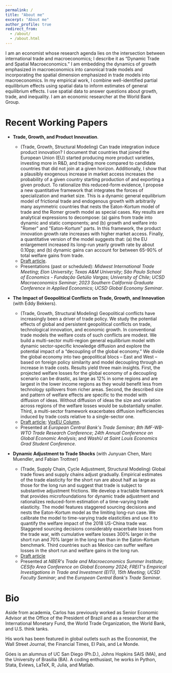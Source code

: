 ```yaml
---
permalink: /
title: "About me"
excerpt: "About me"
author_profile: true
redirect_from: 
  - /about/
  - /about.html
---
```


I am an economist whose research agenda lies on the intersection between international trade and macroeconomics; I describe it as “Dynamic Trade and Spatial Macroeconomics.” I am embedding the dynamics of growth emphasized in macroeconomics into canonical trade models and incorporating the spatial dimension emphasized in trade models into macroeconomics. In my empirical work, I combine well-identified partial equilibrium effects using spatial data to inform estimates of general equilibrium effects. I use spatial data to answer questions about growth, trade, and inequality. I am an economic researcher at the World Bank Group.

Recent Working Papers
======
- **Trade, Growth, and Product Innovation**.
  - (Trade, Growth, Structural Modeling) Can trade integration induce product innovation? I document that countries that joined the European Union (EU) started producing more product varieties, investing more in R&D, and trading more compared to candidate countries that did not join at a given horizon. Additionally, I show that a plausibly exogenous increase in market access increases the probability of a given country starting production of and exporting a given product. To rationalize this reduced-form evidence, I propose a new quantitative framework that integrates the forces of specialization and market size. This is a dynamic general equilibrium model of frictional trade and endogenous growth with arbitrarily many asymmetric countries that nests the Eaton-Kortum model of trade and the Romer growth model as special cases. Key results are analytical expressions to decompose: (a) gains from trade into dynamic and static components; and (b) growth and welfare into "Romer" and "Eaton-Kortum" parts. In this framework, the product innovation growth rate increases with higher market access.  Finally, a quantitative version of the model suggests that: (a) the EU enlargement increased its long-run yearly growth rate by about 0.10pp; and (b) dynamic gains can account for between 65-90% of total welfare gains from trade.
  - [Draft article](https://github.com/omercadopopular/omercadopopular.github.io/blob/master/files/GoesC-JMP.pdf?raw=true).
  - Presentations (past or scheduled): _Midwest International Trade Meeting_; _Elon University_; _Texas A&M University_; _São Paulo School of Economics - Fundação Getúlio Vargas_;  _University of Chile_; _UCSD Macroeconomics Seminar_; _2023 Southern California Graduate Conference in Applied Economics_; _UCSD Global Economy Seminar_.

- **The Impact of Geopolitical Conflicts on Trade, Growth, and Innovation** (with Eddy Bekkers). 
  - (Trade, Growth, Structural Modeling) Geopolitical conflicts have increasingly been a driver of trade policy. We study the potential effects of global and persistent geopolitical conflicts on trade, technological innovation, and economic growth. In conventional trade models the welfare costs of such conflicts are modest. We build a multi-sector multi-region general equilibrium model with dynamic sector-specific knowledge diffusion and explore the potential impact of a “decoupling of the global economy.” We divide the global economy into two geopolitical blocs – East and West – based on foreign policy similarity and model decoupling through an increase in trade costs. Results yield three main insights. First, the projected welfare losses for the global economy of a decoupling scenario can be drastic, as large as 12% in some regions and are largest in the lower income regions as they would benefit less from technology spillovers from richer areas. Second, the described size and pattern of welfare effects are specific to the model with diffusion of ideas. Without diffusion of ideas the size and variation across regions of the welfare losses would be substantially smaller. Third, a multi-sector framework exacerbates diffusion inefficiencies induced by trade costs relative to a single-sector one.
  - [Draft
article](https://browse.arxiv.org/pdf/2203.12173.pdf); [VoxEU Column](https://voxeu.org/article/impact-geopolitical-conflicts-trade-growth-and-innovation).
  - Presented at _European Central Bank's Trade Seminar_; _8th IMF-WB-WTO Trade Research Conference_; _24th Annual Conference on Global Economic Analysis_; and _WashU at Saint Louis Economics Grad Student Conference_.
 
- **Dynamic Adjustment to Trade Shocks** (with Junyuan Chen, Marc Muendler, and Fabian Trottner) 
  - (Trade, Supply Chain, Cycle Adjustment, Structural Modeling) Global trade flows and supply chains adjust gradually. Empirical estimates of the trade elasticity for the short run are about half as large as those for the long run and suggest that trade is subject to substantive adjustment frictions. We develop a tractable framework that provides microfoundations for dynamic trade adjustment and rationalizes reduced-form estimation of a time-varying trade elasticity. The model features staggered sourcing decisions and nests the Eaton-Kortum model as the limiting long-run case. We calibrate the model to time-varying trade elasticities and use it to quantify the welfare impact of the 2018 US-China trade war. Staggered sourcing decisions considerably exacerbate losses from the trade war, with cumulative welfare losses 300% larger in the short run and 70% larger in the long run than in the Eaton-Kortum benchmark. Third countries such as Mexico can suffer welfare losses in the short run and welfare gains in the long run.
  - [Draft article](https://gplab.ucsd.edu/_files/cbriefs/tradeadj-v4.pdf)
  - Presented at _NBER's Trade and Macroeconomics Summer Institute_; _CESifo Area Conference on Global Economy 2024_; _FREIT's Empirical Investigations in Trade and Investment (EITI), 15th Meeting_; _UCSD Faculty Seminar_; and the  _European Central Bank's Trade Seminar_.

Bio
======
Aside from academia, Carlos has previously worked as Senior Economic Advisor at the Office of the President of Brazil and as a researcher at the International Monetary Fund, the World Trade Organization, the World Bank, and U.S. think tanks. 

His work has been featured in global outlets such as the Economist, the Wall Street Journal, the Financial Times, El País, and Le Monde. 

Góes is an alumnus of UC San Diego (Ph.D.), Johns Hopkins SAIS (MA), and the University of Brasilia (BA). A coding enthusiast, he works in Python, Stata, Eviews, LaTeX, R, Julia, and Matlab. 
